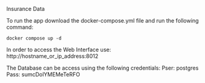 Insurance Data

To run the app download the docker-compose.yml file and run the following command:
```
docker compose up -d
```

In order to access the Web Interface use:<br>
http://hostname_or_ip_address:8012

The Database can be access using the following credentials:
Pser: postgres
Pass: sumcDolYMEMeTeRFO
